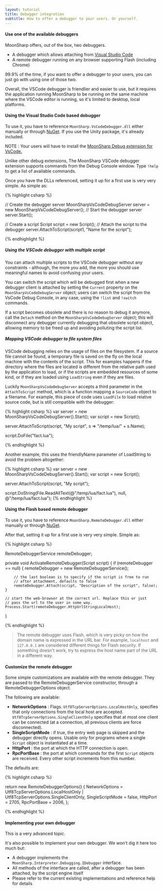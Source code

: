 ```yaml
---
layout: tutorial
title: Debugger integration
subtitle: How to offer a debugger to your users. Or yourself.
---
```



#### Use one of the available debuggers

MoonSharp offers, out of the box, two debuggers.

* A debugger which allows attaching from <a href="https://code.visualstudio.com/">Visual Studio Code</a>
* A remote debugger running on any browser supporting Flash (including Chrome)

99.9% of the time, if you want to offer a debugger to your users, you can just go with using one of those two.

Overall, the VSCode debugger is friendlier and easier to use, but it requires the application running MoonSharp to be running on the same machine where the VSCode editor is running, so it's limited to desktop, local platforms. 


#### Using the Visual Studio Code based debugger

To use it, you have to reference ``MoonSharp.VsCodeDebugger.dll`` either manually or through <a href="https://www.nuget.org/packages/MoonSharp.Debugger.VsCode/">NuGet</a>.
If you use the Unity package, it's already included. 


<div class="alert alert-info" role="alert">
NOTE : Your users will have to install the <a href="https://marketplace.visualstudio.com/items?itemName=xanathar.moonsharp-debug">MoonSharp Debug extension for VsCode.</a>

Unlike other debug extensions, The MoonSharp VSCode debugger extension supports commands from the Debug Console window. Type ``!help`` to get a list of available commands.
</div>

Once you have the DLLs referenced, setting it up for a first use is very very simple. 
As simple as:

{% highlight csharp %}

// Create the debugger server
MoonSharpVsCodeDebugServer server = new MoonSharpVsCodeDebugServer();
// Start the debugger server
server.Start();

// Create a script
Script script = new Script();
// Attach the script to the debugger
server.AttachToScript(script1, "Name for the script");

{% endhighlight %}

##### Using the VSCode debugger with multiple script

You can attach multiple scripts to the VSCode debugger without any constraints - although, the more you add, the more you should use meaningful names to avoid confusing your users.

You can switch the script which will be debugged first when a new debugger client is attached by setting the ``Current`` property on the ``MoonSharpVsCodeDebugServer`` object; users can switch the script from the VsCode Debug Console, in any case, using the ``!list`` and ``!switch`` commands.

If a script becomes obsolete and there is no reason to debug it anymore, call the ``Detach`` method on the ``MoonSharpVsCodeDebugServer`` object; this will disconnect any debugger currently debugging that obsolete script object, allowing memory to be freed up and avoiding polluting the script list. 


##### Mapping VSCode debugger to file system files

VSCode debugging relies on the usage of files on the filesystem. If a source file cannot be found, a temporary file is saved on the fly on the local machine with the contents of the script. This for examples happens if the directory where the files are located is different from the relative path used by the application to load, or if the scripts are embedded resources of some kind, or if they are loaded using ``LoadString`` even if they are files.

Luckily ``MoonSharpVsCodeDebugServer`` accepts a third parameter in the ``AttachToScript`` method, which is a function mapping a ``SourceCode`` object to a filename. For example, this piece of code uses ``LoadFile`` to load relative source code, but is still compatible with the debugger:


{% highlight csharp %}
var server = new MoonSharpVsCodeDebugServer().Start();
var script  = new Script();

server.AttachToScript(script, "My script", s => "/temp/lua/" + s.Name);

script.DoFile("fact.lua");

{% endhighlight %}

Another example, this uses the friendlyName parameter of LoadString to avoid the problem altogether:

{% highlight csharp %}
var server = new MoonSharpVsCodeDebugServer().Start();
var script  = new Script();

server.AttachToScript(script, "My script");

script.DoString(File.ReadAllText(@"/temp/lua/fact.lua"), null, @"/temp/lua/fact.lua");
{% endhighlight %}



#### Using the Flash based remote debugger

To use it, you have to reference ``MoonSharp.RemoteDebugger.dll`` either manually or through <a href="https://www.nuget.org/packages/MoonSharp.Debugger/">NuGet</a>.

After that, setting it up for a first use is very very simple. Simple as:


{% highlight csharp %}

RemoteDebuggerService remoteDebugger;

private void ActivateRemoteDebugger(Script script)
{
	if (remoteDebugger == null)
	{
		remoteDebugger = new RemoteDebuggerService();
		
		// the last boolean is to specify if the script is free to run 
		// after attachment, defaults to false
		remoteDebugger.Attach(script, "Description of the script", false);
	}
	
	// start the web-browser at the correct url. Replace this or just
	// pass the url to the user in some way.
	Process.Start(remoteDebugger.HttpUrlStringLocalHost);
}

{% endhighlight %}


> The remote debugger uses Flash, which is very picky on how the domain name is expressed in the URL bar. For example, ``localhost`` and ``127.0.0.1`` are considered different
> things for Flash security. If something doesn't work, try to express the host name part of the URL in a different way.



#### Customize the remote debugger

Some simple customizations are available with the remote debugger. They are passed to the RemoteDebuggerService constructor, through a RemoteDebuggerOptions object.

The following are available:

* **NetworkOptions** : Flags. ``Utf8TcpServerOptions.LocalHostOnly``, specifies that only connections from the local host are accepted. ``Utf8TcpServerOptions.SingleClientOnly`` specifies that at most one client can be connected (at a connection, all previous clients are force disconnected).
* **SingleScriptMode** : if true, the entry web page is skipped and the debugger directly opens. Usable only for programs where a single ``Script`` object is instantiated at a time.
* **HttpPort** : the port at which the HTTP connection is open.
* **RpcPortBase** : the port at which commands for the first ``Script`` objects are received. Every other script increments from this number.

The defaults are:

{% highlight csharp %}

return new RemoteDebuggerOptions()
{
	NetworkOptions = Utf8TcpServerOptions.LocalHostOnly | Utf8TcpServerOptions.SingleClientOnly,
	SingleScriptMode = false,
	HttpPort = 2705,
	RpcPortBase = 2006,
};

{% endhighlight %}


#### Implementing your own debugger

This is a very advanced topic.

It's also possible to implement your own debugger. We won't dig it here too much but:

* A debugger implements the ``MoonSharp.Interpreter.Debugging.IDebugger`` interface.
* All methods of the interface are called, after a debugger has been attached, by the script engine itself
* Please refer to the current existing implementations and reference help for details













        
		
		
		


